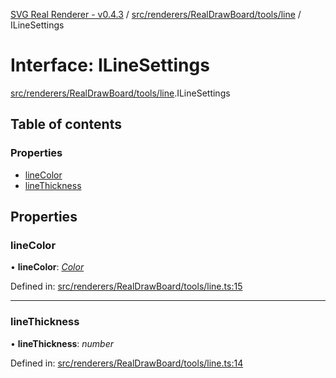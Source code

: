 [SVG Real Renderer - v0.4.3](../docs.md) / [src/renderers/RealDrawBoard/tools/line](../modules/src_renderers_realdrawboard_tools_line.md) / ILineSettings

# Interface: ILineSettings

[src/renderers/RealDrawBoard/tools/line](../modules/src_renderers_realdrawboard_tools_line.md).ILineSettings

## Table of contents

### Properties

- [lineColor](src_renderers_realdrawboard_tools_line.ilinesettings.md#linecolor)
- [lineThickness](src_renderers_realdrawboard_tools_line.ilinesettings.md#linethickness)

## Properties

### lineColor

• **lineColor**: [*Color*](../modules/src_types_realrenderertypes.md#color)

Defined in: [src/renderers/RealDrawBoard/tools/line.ts:15](https://github.com/HarshKhandeparkar/svg-real-renderer/blob/606fa79/src/renderers/RealDrawBoard/tools/line.ts#L15)

___

### lineThickness

• **lineThickness**: *number*

Defined in: [src/renderers/RealDrawBoard/tools/line.ts:14](https://github.com/HarshKhandeparkar/svg-real-renderer/blob/606fa79/src/renderers/RealDrawBoard/tools/line.ts#L14)
